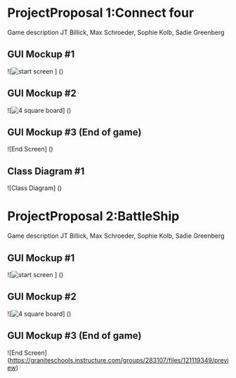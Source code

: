 # ProjectProposal 1:Connect four
Game description
JT Billick, Max Schroeder, Sophie Kolb, Sadie Greenberg

## GUI Mockup #1
![![start screen](https://user-images.githubusercontent.com/101136474/159771569-28f5c431-e22a-46fd-9ecb-e0934d4b68cc.png)
] ()

## GUI Mockup #2
![![4 square board](https://user-images.githubusercontent.com/101136474/159769069-084146a8-c3bc-4da7-a842-a008334b93c4.png)] ()

## GUI Mockup #3 (End of game)
![End Screen] ()

## Class Diagram #1
![Class Diagram] ()

# ProjectProposal 2:BattleShip
Game description
JT Billick, Max Schroeder, Sophie Kolb, Sadie Greenberg

## GUI Mockup #1
![![start screen]()
] ()

## GUI Mockup #2
![![4 square board]()] ()

## GUI Mockup #3 (End of game)
![End Screen] (https://graniteschools.instructure.com/groups/283107/files/121119349/preview)
